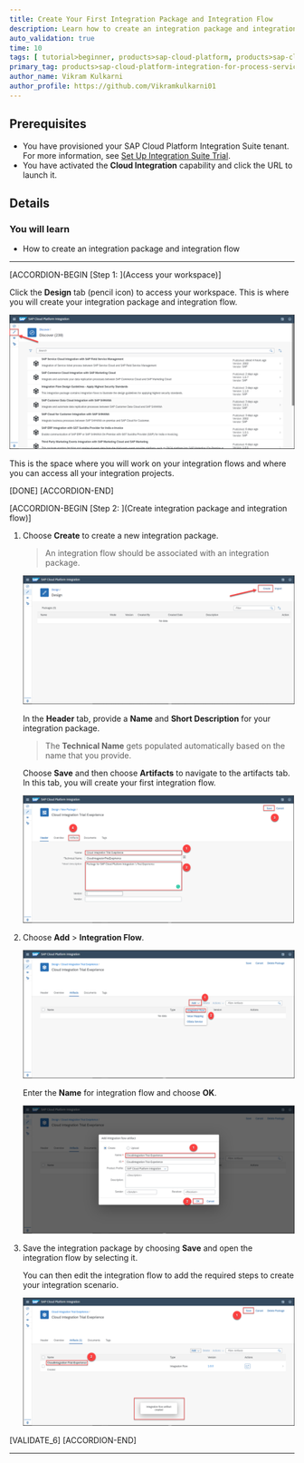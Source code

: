 ```yaml
---
title: Create Your First Integration Package and Integration Flow
description: Learn how to create an integration package and integration flow.
auto_validation: true
time: 10
tags: [ tutorial>beginner, products>sap-cloud-platform, products>sap-cloud-platform-connectivity, products>sap-cloud-platform-for-the-cloud-foundry-environment]
primary_tag: products>sap-cloud-platform-integration-for-process-services
author_name: Vikram Kulkarni
author_profile: https://github.com/Vikramkulkarni01
---
```


## Prerequisites
- You have provisioned your SAP Cloud Platform Integration Suite tenant. For more information, see [Set Up Integration Suite Trial](cp-starter-isuite-onboard-subscribe).
- You have activated the **Cloud Integration** capability and click the URL to launch it.

## Details
### You will learn
  - How to create an integration package and integration flow

---

[ACCORDION-BEGIN [Step 1: ](Access your workspace)]

Click the **Design** tab (pencil icon) to access your workspace. This is where you will create your integration package and integration flow.

![Access workspace](1.1.access-workspace.png)

This is the space where you will work on your integration flows and where you can access all your integration projects.

[DONE]
[ACCORDION-END]

[ACCORDION-BEGIN [Step 2: ](Create integration package and integration flow)]

1. Choose **Create** to create a new integration package.

    >An integration flow should be associated with an integration package.

    ![Create integration package](2.1.create-integration-package.png)

    In the **Header** tab, provide a **Name** and **Short Description** for your integration package.

    >The **Technical Name** gets populated automatically based on the name that you provide.

    Choose **Save** and then choose **Artifacts** to navigate to the artifacts tab. In this tab, you will create your first integration flow.

    ![Provide package details and navigate to artifacts](2.2.enter-integration-package.details.png)

2. Choose **Add** > **Integration Flow**.

    ![Add integration flow artifact](2.3.add-integration-flow.png)

    Enter the **Name** for integration flow and choose **OK**.

    ![Enter integration flow details and confirm](2.4.enter-iflow-details.png)

3. Save the integration package by choosing **Save** and open the integration flow by selecting it.

    You can then edit the integration flow to add the required steps to create your integration scenario.

    ![Save integration package and open integration flow](2.5.save-open-iflow.png)


[VALIDATE_6]
[ACCORDION-END]

---
